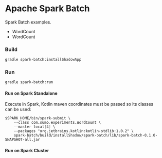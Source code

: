 Apache Spark Batch
==================
Spark Batch examples.

* WordCount
* WordCount


### Build

```bash
gradle spark-batch:installShadowApp
```

### Run

```bash
gradle spark-batch:run
```

#### Run on Spark Standalone

Execute in Spark, Kotlin maven coordinates must be passed so its classes can be used:
```
$SPARK_HOME/bin/spark-submit \
    --class com.sumo.experiments.WordCount \
    --master local[4] \
    --packages "org.jetbrains.kotlin:kotlin-stdlib:1.0.2" \
    spark-batch/build/installShadow/spark-batch/lib/spark-batch-0.1.0-SNAPSHOT-all.jar
```

#### Run on Spark Cluster
